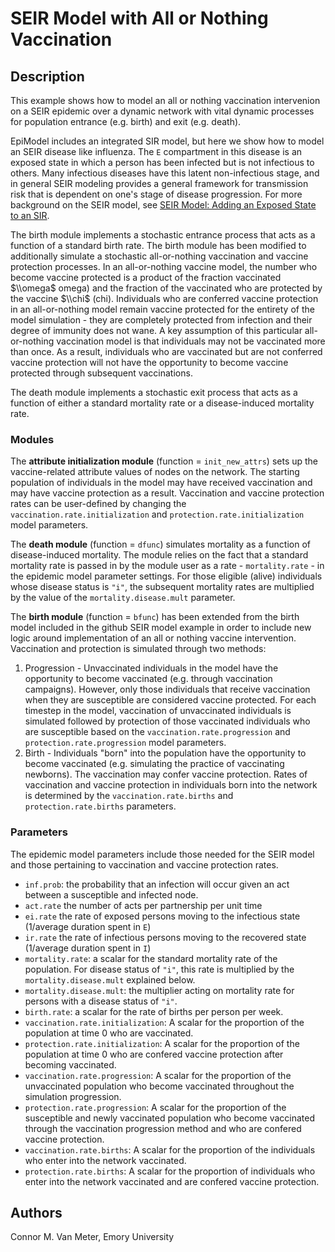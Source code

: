 # SEIR Model with All or Nothing Vaccination

## Description

This example shows how to model an all or nothing vaccination intervenion on a SEIR epidemic over a dynamic network with vital dynamic processes for population entrance (e.g. birth) and exit (e.g. death).

EpiModel includes an integrated SIR model, but here we show how to model an SEIR disease like influenza. The `E` compartment in this disease is an exposed state in which a person has been infected but is not infectious to others. Many infectious diseases have this latent non-infectious stage, and in general SEIR modeling provides a general framework for transmission risk that is dependent on one's stage of disease progression. For more background on the SEIR model, see [SEIR Model: Adding an Exposed State to an SIR](https://github.com/statnet/EpiModel-Gallery/tree/master/2018-08-AddingAnExposedState "EpiModel Gallery - SEIR Model").

The birth module implements a stochastic entrance process that acts as a function of a standard birth rate. The birth module has been modified to additionally simulate a stochastic all-or-nothing vaccination and vaccine protection processes. In an all-or-nothing vaccine model, the number who become vaccine protected is a product of the fraction vaccinated $\\omega$ omega) and the fraction of the vaccinated who are protected by the vaccine $\\chi$ (chi). Individuals who are conferred vaccine protection in an all-or-nothing model remain vaccine protected for the entirety of the model simulation - they are completely protected from infection and their degree of immunity does not wane. A key assumption of this particular all-or-nothing vaccination model is that individuals may not be vaccinated more than once. As a result, individuals who are vaccinated but are not conferred vaccine protection will not have the opportunity to become vaccine protected through subsequent vaccinations.

The death module implements a stochastic exit process that acts as a function of either a standard mortality rate or a disease-induced mortality rate.

### Modules

The **attribute initialization module** (function = `init_new_attrs`) sets up the vaccine-related attribute values of nodes on the network. The starting population of individuals in the model may have received vaccination and may have vaccine protection as a result. Vaccination and vaccine protection rates can be user-defined by changing the `vaccination.rate.initialization` and `protection.rate.initialization` model parameters.

The **death module** (function = `dfunc`) simulates mortality as a function of disease-induced mortality. The module relies on the fact that a standard mortality rate is passed in by the module user as a rate - `mortality.rate` - in the epidemic model parameter settings. For those eligible (alive) individuals whose disease status is `"i"`, the subsequent mortality rates are multiplied by the value of the `mortality.disease.mult` parameter.

The **birth module** (function = `bfunc`) has been extended from the birth model included in the github SEIR model example in order to include new logic around implementation of an all or nothing vaccine intervention. Vaccination and protection is simulated through two methods:

1.  Progression - Unvaccinated individuals in the model have the opportunity to become vaccinated (e.g. through vaccination campaigns). However, only those individuals that receive vaccination when they are susceptible are considered vaccine protected. For each timestep in the model, vaccination of unvaccinated individuals is simulated followed by protection of those vaccinated individuals who are susceptible based on the `vaccination.rate.progression` and `protection.rate.progression` model parameters.
2.  Birth - Individuals "born" into the population have the opportunity to become vaccinated (e.g. simulating the practice of vaccinating newborns). The vaccination may confer vaccine protection. Rates of vaccination and vaccine protection in individuals born into the network is determined by the `vaccination.rate.births` and `protection.rate.births` parameters.

### Parameters

The epidemic model parameters include those needed for the SEIR model and those pertaining to vaccination and vaccine protection rates.

-   `inf.prob`: the probability that an infection will occur given an act between a susceptible and infected node.
-   `act.rate` the number of acts per partnership per unit time
-   `ei.rate` the rate of exposed persons moving to the infectious state (1/average duration spent in `E`)
-   `ir.rate` the rate of infectious persons moving to the recovered state (1/average duration spent in `I`)
-   `mortality.rate`: a scalar for the standard mortality rate of the population. For disease status of `"i"`, this rate is multiplied by the `mortality.disease.mult` explained below.
-   `mortality.disease.mult`: the multiplier acting on mortality rate for persons with a disease status of `"i"`.
-   `birth.rate`: a scalar for the rate of births per person per week.
-   `vaccination.rate.initialization`: A scalar for the proportion of the population at time 0 who are vaccinated.
-   `protection.rate.initialization`: A scalar for the proportion of the population at time 0 who are confered vaccine protection after becoming vaccinated.
-   `vaccination.rate.progression`: A scalar for the proportion of the unvaccinated population who become vaccinated throughout the simulation progression.
-   `protection.rate.progression`: A scalar for the proportion of the susceptible and newly vaccinated population who become vaccinated through the vaccination progression method and who are confered vaccine protection.
-   `vaccination.rate.births`: A scalar for the proportion of the individuals who enter into the network vaccinated.
-   `protection.rate.births`: A scalar for the proportion of individuals who enter into the network vaccinated and are confered vaccine protection.

## Authors

Connor M. Van Meter, Emory University
